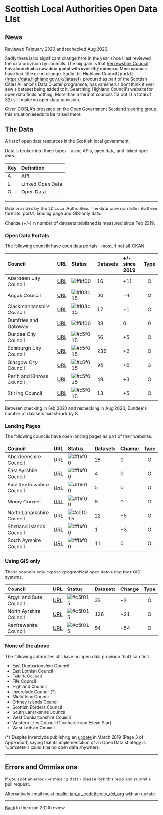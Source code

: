 # Scottish Local Authorities Open Data List

## News
Reviewed February 2020 and rechecked Aug 2020. 

Sadly there is no significant change here in the year since I last reviewed the data provision by councils. The big gain is that [Renrewshire Council](http://data-ren.opendata.arcgis.com/search) have launched a new data portal with over fifty datasets. Most councils have had little or no change. Sadly the Highland Council [portal] (https://data.highland.gov.uk/dataset), procured as part of the Scottish Cities Alliance's Data Cluster programme, has vanished. I dont think it ever saw a dataset being added to it. Searching Highland Council's website for open data finds nothing. More than a third of councils (13 out of a total of 32) still make no open data provision. 

Given COSLA's presence on the Open Government Scotland steering group, this situation needs to be raised there. 

## The Data
A list of open data resources in the Scottish local government. 

Data is broken into three types - using APIs, open data, and linked open data.

| Key     | Definition |
| :------ |:-----------| 
|A|API|
|L|Linked Open Data|
|O|Open Data|

------

Data provided by the 32 Local Authorities. The data provision falls into three formats: portal, landing page and GIS-only data. 

Change (+/-) in number of datasets published is measured since Feb 2019. 

### Open Data Portals

The following councils have open data portals - most, if not all, CKAN. 

| Council       | URL         | Status| Datasets | +/- since 2019| Type |
| :------------- |:-------------| :-----|:------|:------|:------:
| Aberdeen City Council | [URL](http://data.aberdeencity.gov.uk)  | ![ffbf00](https://placehold.it/15/ffbf00/000000?text=+)|16 | +11|O|
| Angus Council | [URL](http://opendata.angus.gov.uk)  | ![#f03c15](https://placehold.it/15/f03c15/000000?text=+)|30 | -4| O|
| Clackmannanshire Council | [URL](http://gis.clacksweb.org.uk) | ![#f03c15](https://placehold.it/15/f03c15/000000?text=+)|17 |-1|O|
| Dumfries and Galloway| [URL](https://usmart.io/#/org/dumgal/discovery?limit=20&offset=0) | ![ffbf00](https://placehold.it/15/ffbf00/000000?text=+)|33 | 0 | 0| 
| Dundee City Council |[URL](https://data.dundeecity.gov.uk/dataset)| ![#c5f015](https://placehold.it/15/c5f015/000000?text=+)|56| +5| O|
| Edinburgh City Council| [URL](https://edinburghopendata.info)| ![#c5f015](https://placehold.it/15/c5f015/000000?text=+)|236|+2| O|
| Glasgow City Council | [URL](http://data.glasgow.gov.uk/)| ![#c5f015](https://placehold.it/15/c5f015/000000?text=+)|95 | +6 |O|
| Perth and Kinross Council|[URL](https://data.pkc.gov.uk/dataset) |![#c5f015](https://placehold.it/15/c5f015/000000?text=+)| 49|+3|O|
| Stirling Council | [URL](https://data.stirling.gov.uk/dataset)| ![#c5f015](https://placehold.it/15/c5f015/000000?text=+)|13| +5| O|

Between checking in Feb 2020 and rechecking in Aug 2020, Dundee's number of datasets had shrunk by 8. 

### Landing Pages 

The following councils have open landing pages as part of their websites. 

| Council       | URL         | Status|Datasets |Change| Type|
| :------------- |:-------------| :-----|:-----| :---|:---:|
|Aberdeenshire Council|[URL](https://www.aberdeenshire.gov.uk/online/open-data/)|![#ffbf00](https://placehold.it/15/ffbf00/000000?text=+)|28|0|O|
|East Ayrshire Council|[URL](https://www.east-ayrshire.gov.uk/CouncilAndGovernment/About-the-Council/Information-and-statistics/Open-Data.aspx)|![#ffbf00](https://placehold.it/15/ffbf00/000000?text=+)|4|0|O|
|East Renfrewshire Council|[URL](https://data.gov.uk/publisher/east-renfrewshire-council)|![#ffbf00](https://placehold.it/15/ffbf00/000000?text=+)|5|0|O|
|Moray Council|[URL](http://www.moray.gov.uk/moray_standard/page_110140.html)|![#ffbf00](https://placehold.it/15/ffbf00/000000?text=+)|8|0|O|
|North Lanarkshire Council|[URL](https://data.gov.uk/search?q=%22North+Lanarkshire%22) |![#c5f015](https://placehold.it/15/c5f015/000000?text=+)|22|+5|O|
|Shetland Islands Council|[URL](https://www.shetland.gov.uk/information-rights/OpenData.asp)|![#ffbf00](https://placehold.it/15/ffbf00/000000?text=+)|1|-3|O|
|South Ayrshire Council|[URL](https://www.south-ayrshire.gov.uk/opendata/)|![#ffbf00](https://placehold.it/15/ffbf00/000000?text=+)|11|0|O|

### Using GIS only

These councils only expose geographical open data using their GIS systems. 

| Council       | URL         | Status| Datasets | Change|Type|
| :------------- |:-------------| :-----|:------|:----|:----:|
|Argyll and Bute Council|[URL](https://data-argyll-bute.opendata.arcgis.com/) |![#c5f015](https://placehold.it/15/c5f015/000000?text=+)|33|+2|O|
|North Ayrshire Council|[URL](https://maps-north-ayrshire.opendata.arcgis.com)|![#c5f015](https://placehold.it/15/c5f015/000000?text=+)|126|+21|O|
|Renfrewshire Council|[URL](http://data-ren.opendata.arcgis.com/search)|![#c5f015](https://placehold.it/15/c5f015/000000?text=+)|54|+54|O|

### None of the above
The following authorities still have no open data provision that I can find. 

- East Dunbartonshire Council
- East Lothian Council
- Falkirk Council
- Fife Council
- Highland Council
- Inverclyde Council (*)
- Midlothian Council
- Orkney Islands Council
- Scottish Borders Council
- South Lanarkshire Council
- West Dunbartonshire Council
- Western Isles Council (Comhairle nan Eilean Siar)
- West Lothian Council

(*) Despite Inverclyde publishing an [update](https://www.inverclyde.gov.uk/meetings/documents/12041/Policy%20&%20Resources%20PUBLIC.pdf) in March 2019 (Page 3 of Appendix 1) saying that its implementation of an Open Data strategy is 'Complete' I could find no open data anywhere.


---

## Errors and Ommissions
If you spot an error - or missing data - please fork this repo and submit a pull request. 

Alternatively email me at [mailto: ian_at_codethecity_dot_org](mailto:ian@codethecity.org) with an update. 

---

[Back](README.md) to the main 2020 review. 

